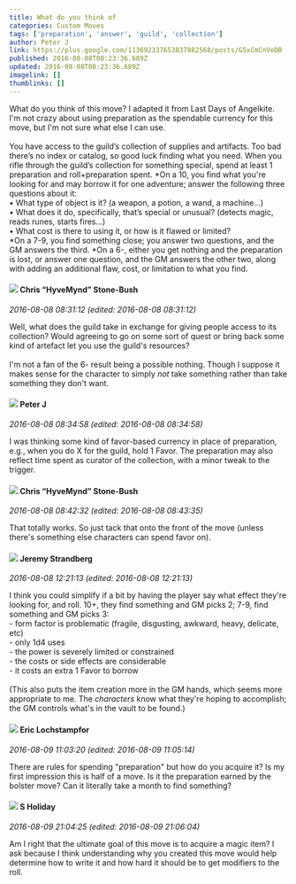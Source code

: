 ```yaml
---
title: What do you think of
categories: Custom Moves
tags: ['preparation', 'answer', 'guild', 'collection']
author: Peter J
link: https://plus.google.com/113692337653837882568/posts/G5xCmCnVeDB
published: 2016-08-08T08:23:36.689Z
updated: 2016-08-08T08:23:36.689Z
imagelink: []
thumblinks: []
---
```


What do you think of this move? I adapted it from Last Days of Angelkite. I&#39;m not crazy about using preparation as the spendable currency for this move, but I&#39;m not sure what else I can use. <br /><br />You have access to the guild’s collection of supplies and artifacts. Too bad there’s no index or catalog, so good luck finding what you need. When you rifle through the guild’s collection for something special, spend at least 1 preparation and roll+preparation spent. *On a 10, you find what you&#39;re looking for and may borrow it for one adventure; answer the following three questions about it:<br />•	What type of object is it? (a weapon, a potion, a wand, a machine…)<br />•	What does it do, specifically, that’s special or unusual? (detects magic, reads runes, starts fires…)<br />•	What cost is there to using it, or how is it flawed or limited? <br />*On a 7-9, you find something close; you answer two questions, and the GM answers the third. *On a 6-, either you get nothing and the preparation is lost, or answer one question, and the GM answers the other two, along with adding an additional flaw, cost, or limitation to what you find.
<div id='comment z123c3q4sknre3a2u23njdfqcxerin4kk'>
  <h4><img src='{{site.baseurl}}//images/avatars/108053817066303198241_photo.jpg'> Chris “HyveMynd” Stone-Bush</h4>
      <p><cite>2016-08-08 08:31:12 (edited: 2016-08-08 08:31:12)</cite></p>
        <p>Well, what does the guild take in exchange for giving people access to its collection? Would agreeing to go on some sort of quest or bring back some kind of artefact let you use the guild&#39;s resources?<br /><br />I&#39;m not a fan of the 6- result being a possible nothing. Though I suppose it makes sense for the character to simply <i>not</i> take something rather than take something they don&#39;t want.</p>
</div>
        

<div id='comment z123c3q4sknre3a2u23njdfqcxerin4kk'>
  <h4><img src='{{site.baseurl}}//images/avatars/113692337653837882568_photo.jpg'> Peter J</h4>
      <p><cite>2016-08-08 08:34:58 (edited: 2016-08-08 08:34:58)</cite></p>
        <p>I was thinking some kind of favor-based currency in place of preparation, e.g., when you do X for the guild, hold 1 Favor. The preparation may also reflect time spent as curator of the collection, with a minor tweak to the trigger.</p>
</div>
        

<div id='comment z123c3q4sknre3a2u23njdfqcxerin4kk'>
  <h4><img src='{{site.baseurl}}//images/avatars/108053817066303198241_photo.jpg'> Chris “HyveMynd” Stone-Bush</h4>
      <p><cite>2016-08-08 08:42:32 (edited: 2016-08-08 08:43:35)</cite></p>
        <p>That totally works. So just tack that onto the front of the move (unless there&#39;s something else characters can spend favor on).</p>
</div>
        

<div id='comment z123c3q4sknre3a2u23njdfqcxerin4kk'>
  <h4><img src='{{site.baseurl}}//images/avatars/102595580176380683252_photo.jpg'> Jeremy Strandberg</h4>
      <p><cite>2016-08-08 12:21:13 (edited: 2016-08-08 12:21:13)</cite></p>
        <p>I think you could simplify if a bit by having the player say what effect they&#39;re looking for, and roll. 10+, they find something and GM picks 2; 7-9, find something and GM picks 3:<br />- form factor is problematic (fragile, disgusting, awkward, heavy, delicate, etc)<br />- only 1d4 uses<br />- the power is severely limited or constrained<br />- the costs or side effects are considerable<br />- it costs an extra 1 Favor to borrow<br /><br />(This also puts the item creation more in the GM hands, which seems more appropriate to me. The <i>characters</i> know what they&#39;re hoping to accomplish; the GM controls what&#39;s in the vault to be found.)</p>
</div>
        

<div id='comment z123c3q4sknre3a2u23njdfqcxerin4kk'>
  <h4><img src='{{site.baseurl}}//images/avatars/104811112088336879051_photo.jpg'> Eric Lochstampfor</h4>
      <p><cite>2016-08-09 11:03:20 (edited: 2016-08-09 11:05:14)</cite></p>
        <p>There are rules for spending &quot;preparation&quot; but how do you acquire it? Is my first impression this is half of a move. Is it the preparation earned by the bolster move? Can it literally take a month to find something?</p>
</div>
        

<div id='comment z123c3q4sknre3a2u23njdfqcxerin4kk'>
  <h4><img src='{{site.baseurl}}//images/avatars/109712674026118738548_photo.jpg'> S Holiday</h4>
      <p><cite>2016-08-09 21:04:25 (edited: 2016-08-09 21:06:04)</cite></p>
        <p>Am I right that the ultimate goal of this move is to acquire a magic item? I ask because I think understanding why you created this move would help determine how to write it and how hard it should be to get modifiers to the roll.</p>
</div>
        